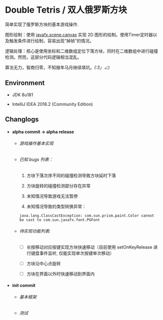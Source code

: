 # Double Tetris / 双人俄罗斯方块

简单实现了俄罗斯方块的基本游戏操作. 

图形绘制：使用 [javafx.scene.canvas](https://docs.oracle.com/javase/10/docs/api/javafx/scene/canvas/package-summary.html) 实现 2D 图形的绘制。使用Timer定时器以及触发条件进行绘制，容易出现“掉帧”的情况。 

逻辑处理：核心是使用坐标和二维数组定位下落方块，同时在二维数组中进行碰撞检测。然而，这部分代码逻辑相当混乱。

算法无力，智商归零，不知猴年马月继续填坑。_(:3」∠)_

## Environment

* JDK 8u181

* IntelliJ IDEA 2018.2 (Community Edition)

## Changlogs

* #### alpha commit -> alpha release
    
    * ###### 游戏操作基本实现
    
    * ###### 已知 bugs 列表：
        
        1. 方块下落次序不同的碰撞检测导致方块延时下落
        
        2. 方块旋转的碰撞检测部分存在异常
        
        3. 未知情况导致游戏无法暂停
        
        4. 未知情况导致的类型转换异常：
        
        `java.lang.ClassCastException: com.sun.prism.paint.Color cannot be cast to com.sun.javafx.font.PGFont`
        
    * ###### 待实现功能列表: 
    
        - [ ] 长按移动对应按键实现方块快速移动（目前使用 setOnKeyRelease 进行键盘事件监听, 仅能实现单次按键单次移动）
        
        - [ ] 方块沿中心点旋转
        
        - [ ] 方块在界面以外时快速移动到界面内

* #### init commit

    * ###### 基本框架
    
    * ###### 测试
